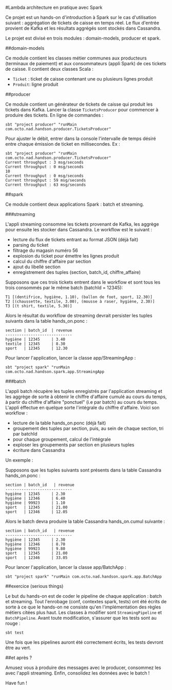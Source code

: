#Lambda architecture en pratique avec Spark

Ce projet est un hands-on d'introduction à Spark sur le cas d'utilisation suivant : aggrégation de tickets de caisse en temps réel. Le flux d'entrée provient de Kafka et les résultats aggrégés sont stockés dans Cassandra.

Le projet est divisé en trois modules : domain-models, producer et spark.

##domain-models

Ce module contient les classes métier communes aux producteurs (terminaux de paiement) et aux consommateurs (appli Spark) de ces tickets de caisse. Il contient deux classes Scala :

- `Ticket` : ticket de caisse contenant une ou plusieurs lignes produit
- `Produit`: ligne produit

##producer

Ce module contient un générateur de tickets de caisse qui produit les tickets dans Kafka. Lancer la classe `TicketsProducer` pour commencer à produire des tickets.
En ligne de commandes :

    sbt "project producer" "runMain com.octo.nad.handson.producer.TicketsProducer"

Pour ajuster le débit, entrer dans la console l'intervalle de temps désiré entre chaque émission de ticket en millisecondes. Ex :

    sbt "project producer" "runMain com.octo.nad.handson.producer.TicketsProducer"
    Current throughput : 3 msg/seconds
    Current throughput : 0 msg/seconds
    10
    Current throughput : 0 msg/seconds
    Current throughput : 59 msg/seconds
    Current throughput : 63 msg/seconds

##spark

Ce module contient deux applications Spark : batch et streaming.

###streaming

L'appli streaming consomme les tickets provenant de Kafka, les aggrège pour ensuite les stocker dans Cassandra. Le workflow est le suivant :

- lecture du flux de tickets entrant au format JSON (déjà fait)
- parsing du ticket
- filtrage du magasin numéro 56
- explosion du ticket pour émettre les lignes produit 
- calcul du chiffre d'affaire par section 
- ajout du libellé section 
- enregistrement des tuples (section, batch_id, chiffre_affaire)

Supposons que ces trois tickets entrent dans le workflow et sont tous les trois consommés par le même batch (batchId = 12345):

    T1 [(dentifrice, hygiène, 1.10), (ballon de foot, sport, 12.30)]
    T2 [(chaussette, textile, 3.00), (mousse à raser, hygiène, 2.30)]
    T3 [(t shirt, textile, 5.30)]

Alors le résultat du workflow de streaming devrait persister les tuples suivants dans la table hands_on.ponc :


    section | batch_id  | revenue
    -----------------------------
    hygiène | 12345     | 3.40
    textile | 12345     | 8.30
    sport   | 12345     | 12.30


Pour lancer l'application, lancer la classe app/StreamingApp :

    sbt "project spark" "runMain com.octo.nad.handson.spark.app.StreamingApp



###batch

L'appli batch récupère les tuples enregistrés par l'application streaming et les aggrège de sorte à obtenir le chiffre d'affaire cumulé au cours du temps, à partir du chiffre d'affaire "ponctuel" (i.e par batch) au cours du temps. L'appli éffectue en quelque sorte l'intégrale du chiffre d'affaire. Voici son workflow :

- lecture de la table hands_on.ponc (déjà fait)
- groupement des tuples par section, puis, au sein de chaque section, tri par batchId
- pour chaque groupement, calcul de l'intégrale
- exploser les groupements par section en plusieurs tuples
- écriture dans Cassandra

Un exemple :

Supposons que les tuples suivants sont présents dans la table Cassandra hands_on.ponc :

    section | batch_id   | revenue
    -----------------------------
    hygiène | 12345     | 2.30
    hygiène | 12346     | 6.40
    hygiène | 99923     | 1.10
    sport   | 12345     | 21.00
    sport   | 12346     | 12.05

Alors le batch devra produire la table Cassandra hands_on.cumul suivante :

    section | batch_id   | revenue
    -----------------------------
    hygiène | 12345     | 2.30
    hygiène | 12346     | 8.70
    hygiène | 99923     | 9.80
    sport   | 12345     | 21.00
    sport   | 12346     | 33.05


Pour lancer l'application, lancer la classe app/BatchApp :

    sbt "project spark" "runMain com.octo.nad.handson.spark.app.BatchApp

##exercice (serious things)

Le but du hands-on est de coder le pipeline de chaque application : batch et streaming. Tout l'enrobage (conf, contextes spark, tests) ont été écrits de sorte à ce que le hands-on ne consiste qu'en l'implémentation des règles métiers citées plus haut. Les classes à modifier sont `StreamingPipeline` et `BatchPipeline`. Avant toute modification, s'assurer que les tests sont au rouge :

    sbt test

Une fois que les pipelines auront été correctement écrits, les tests devront être au vert.

##et après ?

Amusez vous à produire des messages avec le producer, consommez les avec l'appli streaming. Enfin, consolidez les données avec le batch !

Have fun !